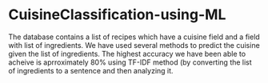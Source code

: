 # CuisineClassification-using-ML
The database contains a list of recipes which have a cuisine field and a field with list of ingredients.
We have used several methods to predict the cuisine given the list of ingredients.
The highest accuracy we have been able to acheive is aprroximately 80% using TF-IDF method (by converting the list of ingredients to a sentence and then analyzing it.
